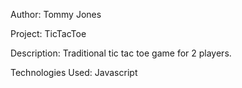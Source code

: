 Author: Tommy Jones

Project: TicTacToe

Description: Traditional tic tac toe game for 2 players.

Technologies Used: Javascript
